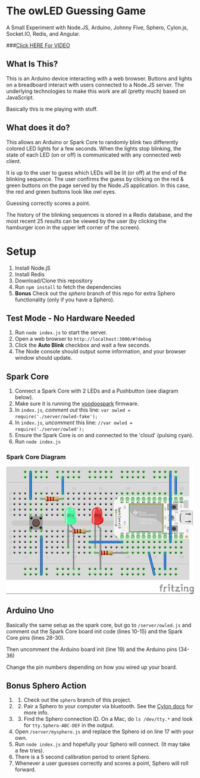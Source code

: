 # The owLED Guessing Game

A Small Experiment with Node.JS, Arduino, Johnny Five, Sphero, Cylon.js, Socket.IO, Redis, and Angular.

###[Click HERE For VIDEO](https://www.youtube.com/watch?v=_T9TdatSAsI)

## What Is This?

This is an Arduino device interacting with a web browser.  Buttons and lights on a breadboard interact with users connected to a Node.JS server. The underlying technologies to make this work are all (pretty much) based on JavaScript.

Basically this is me playing with stuff.

## What does it do?

This allows an Arduino or Spark Core to randomly blink two differently colored LED lights for a few seconds.  When the lights stop blinking, the state of each LED (on or off) is communicated with any connected web client.  

It is up to the user to guess which LEDs will be lit (or off) at the end of the blinking sequence.  The user confirms the guess by clicking on the red & green buttons on the page served by the Node.JS application.  In this case, the red and green buttons look like owl eyes.

Guessing correctly scores a point.

The history of the blinking sequences is stored in a Redis database, and the most recent 25 results can be viewed by the user (by clicking the hamburger icon in the upper left corner of the screen).

# Setup

1. Install Node.jS
2. Install Redis
3. Download/Clone this repository
4. Run `npm install` to fetch the dependencies
5. **Bonus**  Check out the *sphero* branch of this repo for extra Sphero functionality (only if you have a Sphero).

## Test Mode - No Hardware Needed

1. Run `node index.js` to start the server.
2. Open a web browser to `http://localhost:3000/#?debug`
3. Click the **Auto Blink** checkbox and wait a few seconds. 
4. The Node console should output some information, and your browser window should update.

## Spark Core

1. Connect a Spark Core with 2 LEDs and a Pushbutton (see diagram below).
2. Make sure it is running the [voodoospark](https://github.com/voodootikigod/voodoospark) firmware.
3. In `index.js`, *comment out* this line: `var owled = require('./server/owled-fake');`
4. In `index.js`, *uncomment* this line: `//var owled = require('./server/owled');`
5. Ensure the Spark Core is on and connected to the 'cloud' (pulsing cyan).
6. Run `node index.js`

### Spark Core Diagram

![Spark Core Diagram](https://github.com/ericterpstra/owled/blob/master/owLED_bb.jpg)

## Arduino Uno

Basically the same setup as the spark core, but go to `/server/owled.js` and comment out the Spark Core board init code (lines 10-15) and the Spark Core pins (lines 28-30).

Then uncomment the Arduino board init (line 19) and the Arduino pins (34-36)

Change the pin numbers depending on how you wired up your board.

## Bonus Sphero Action

1. 1. Check out the `sphero` branch of this project.
2. 2. Pair a Sphero to your computer via bluetooth. See the [Cylon docs](http://cylonjs.com/documentation/platforms/sphero/) for more info. 
3. 3. Find the Sphero connection ID.  On a Mac, do `ls /dev/tty.*` and look for `tty.Sphero-ABC-DEF` in the output.
4. Open `/server/mysphero.js` and replace the Sphero id on line 17 with your own.
5. Run `node index.js` and hopefully your Sphero will connect. (It may take a few tries).
6. There is a 5 second calibration period to orient Sphero.
7. Whenever a user guesses correctly and scores a point, Sphero will roll forward.